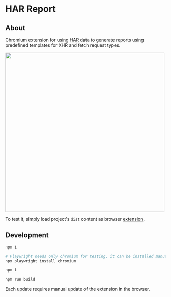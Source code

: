 # HAR Report

## About

Chromium extension for using [HAR](<https://en.wikipedia.org/wiki/HAR_(file_format)>) data to generate reports using predefined templates for XHR and fetch request types.

<img src="https://gcdnb.pbrd.co/images/CDMYmiiM4kph.jpg?o=1" width="500" />

To test it, simply load project's `dist` content as browser [extension](https://developer.chrome.com/docs/extensions/mv3/getstarted/development-basics/#load-unpacked).

## Development

```bash
npm i

# Playwright needs only chromium for testing, it can be installed manually:
npx playwright install chromium
```

```bash
npm t
```

```bash
npm run build
```

Each update requires manual update of the extension in the browser.

